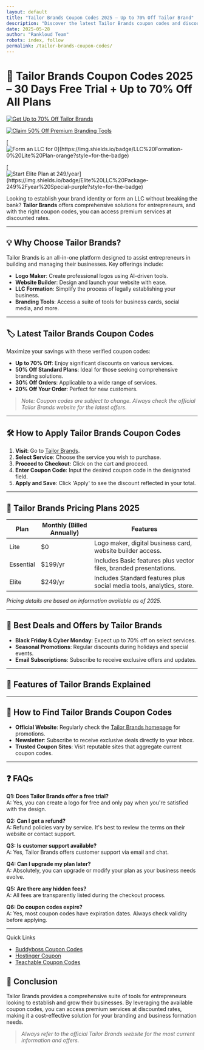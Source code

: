 ```yaml
---
layout: default
title: "Tailor Brands Coupon Codes 2025 – Up to 70% Off Tailor Brand"
description: "Discover the latest Tailor Brands coupon codes and discounts for 2025. 70% Off + 30 Days Free Trial"
date: 2025-05-28
author: "Rankloud Team"
robots: index, follow
permalink: /tailor-brands-coupon-codes/
---
```


# 🎯 Tailor Brands Coupon Codes 2025 – 30 Days Free Trial + Up to 70% Off All Plans

[![Get Up to 70% Off Tailor Brands](https://img.shields.io/badge/Get%20Up%20to%2070%25%20Off-Claim%20Your%20Deal%20Now-brightgreen?style=for-the-badge)](https://www.tailorbrands.com/)

[![Claim 50% Off Premium Branding Tools](https://img.shields.io/badge/50%25%20Off-Branding%20Bundle%20Deal-blue?style=for-the-badge)](https://www.tailorbrands.com/)

[![Form an LLC for $0](https://img.shields.io/badge/LLC%20Formation-$0%20Lite%20Plan-orange?style=for-the-badge)](https://www.tailorbrands.com/)

[![Start Elite Plan at $249/year](https://img.shields.io/badge/Elite%20LLC%20Package-$249%2Fyear%20Special-purple?style=for-the-badge)](https://www.tailorbrands.com/)


Looking to establish your brand identity or form an LLC without breaking the bank? **Tailor Brands** offers comprehensive 
solutions for entrepreneurs, and with the right coupon codes, you can access premium services at discounted rates.

---

## 💡 Why Choose Tailor Brands?

Tailor Brands is an all-in-one platform designed to assist entrepreneurs in building and managing their businesses. Key offerings include:

- **Logo Maker**: Create professional logos using AI-driven tools.
- **Website Builder**: Design and launch your website with ease.
- **LLC Formation**: Simplify the process of legally establishing your business.
- **Branding Tools**: Access a suite of tools for business cards, social media, and more.

---

## 🏷️ Latest Tailor Brands Coupon Codes

Maximize your savings with these verified coupon codes:

- **Up to 70% Off**: Enjoy significant discounts on various services.
- **50% Off Standard Plans**: Ideal for those seeking comprehensive branding solutions.
- **30% Off Orders**: Applicable to a wide range of services.
- **20% Off Your Order**: Perfect for new customers.

> *Note: Coupon codes are subject to change. Always check the official Tailor Brands website for the latest offers.*

---

## 🛠️ How to Apply Tailor Brands Coupon Codes

1. **Visit**: Go to [Tailor Brands](https://www.tailorbrands.com/).
2. **Select Service**: Choose the service you wish to purchase.
3. **Proceed to Checkout**: Click on the cart and proceed.
4. **Enter Coupon Code**: Input the desired coupon code in the designated field.
5. **Apply and Save**: Click 'Apply' to see the discount reflected in your total.

---

## 💼 Tailor Brands Pricing Plans 2025

| Plan     | Monthly (Billed Annually) |  Features                                                                 |
|----------|---------------------------|--------------------------------------------------------------------------|
| Lite    | $0                     | Logo maker, digital business card, website builder access.               |
| Essential | $199/yr                     |  Includes Basic features plus vector files, branded presentations.        |
| Elite  | $249/yr                   | Includes Standard features plus social media tools, analytics, store.   |

*Pricing details are based on information available as of 2025.*

---

## 🎁 Best Deals and Offers by Tailor Brands

- **Black Friday & Cyber Monday**: Expect up to 70% off on select services.
- **Seasonal Promotions**: Regular discounts during holidays and special events.
- **Email Subscriptions**: Subscribe to receive exclusive offers and updates.

---

## 📌 Features of Tailor Brands Explained



---

## 📅 How to Find Tailor Brands Coupon Codes

- **Official Website**: Regularly check the [Tailor Brands homepage](https://www.tailorbrands.com/) for promotions.
- **Newsletter**: Subscribe to receive exclusive deals directly to your inbox.
- **Trusted Coupon Sites**: Visit reputable sites that aggregate current coupon codes.

---

## ❓ FAQs

**Q1: Does Tailor Brands offer a free trial?**  
A: Yes, you can create a logo for free and only pay when you're satisfied with the design.

**Q2: Can I get a refund?**  
A: Refund policies vary by service. It's best to review the terms on their website or contact support.

**Q3: Is customer support available?**  
A: Yes, Tailor Brands offers customer support via email and chat.

**Q4: Can I upgrade my plan later?**  
A: Absolutely, you can upgrade or modify your plan as your business needs evolve.

**Q5: Are there any hidden fees?**  
A: All fees are transparently listed during the checkout process.

**Q6: Do coupon codes expire?**  
A: Yes, most coupon codes have expiration dates. Always check validity before applying.

---

Quick Links

- [Buddyboss Coupon Codes](https://rankloud.github.io/ibcs/buddyboss-coupon-codes/)
- [Hostinger Coupon](https://rankloud.github.io/ibcs/hostinger-coupon-codes/)
- [Teachable Coupon Codes](https://rankloud.github.io/ibcs/teachable-coupon-codes/)

## 📝 Conclusion

Tailor Brands provides a comprehensive suite of tools for entrepreneurs looking to establish and grow their businesses. 
By leveraging the available coupon codes, you can access premium services at discounted rates, making it a cost-effective solution for your branding and business formation needs.

> *Always refer to the official Tailor Brands website for the most current information and offers.*
